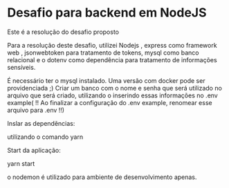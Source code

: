 
# Desafio para backend em NodeJS

Este é a resolução do desafio proposto


Para a resolução deste desafio, utilizei Nodejs , express como framework web , jsonwebtoken para tratamento de tokens, mysql como banco relacional e o dotenv como dependência para tratamento de informações sensíveis.





É necessário ter o mysql instalado. Uma versão com docker pode ser providenciada ;)
Criar um banco com o nome e senha que será utilizado no arquivo que será criado, utilizando o inserindo essas informações no .env example( !! Ao finalizar a configuração do .env example, renomear esse arquivo para .env   !!)



Inslar as dependẽncias:

utilizando o comando yarn

Start da aplicação:

yarn start 

o nodemon é utilizado para ambiente de desenvolvimento apenas.







